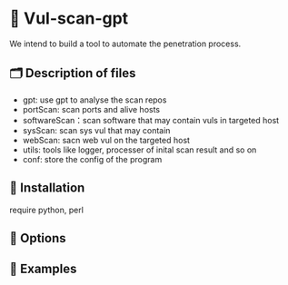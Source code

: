 # 🌟 Vul-scan-gpt

We intend to build a tool to automate the penetration process.

## 🗂️ Description of files

- gpt: use gpt to analyse the scan repos
- portScan: scan ports and alive hosts
- softwareScan：scan software that may contain vuls in targeted host
- sysScan: scan sys vul that may contain
- webScan: sacn web vul on the targeted host
- utils: tools like logger, processer of inital scan result and so on
- conf: store the config of the program

## 🛒 Installation

require python, perl

## 🔧 Options

## 🐾 Examples
